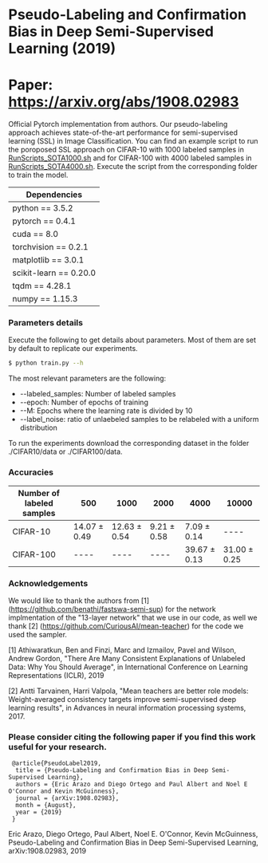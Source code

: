 # Pseudo-Labeling and Confirmation Bias in Deep Semi-Supervised Learning (2019)
# Paper: https://arxiv.org/abs/1908.02983

Official Pytorch implementation from authors. Our pseudo-labeling approach achieves state-of-the-art performance for semi-supervised learning (SSL) in Image Classification. You can find an example script to run the poroposed SSL approach on CIFAR-10 with 1000 labeled samples in [RunScripts_SOTA1000.sh](https://github.com/EricArazo/PseudoLabeling/cifar10/RunScripts_SOTA1000.sh) and for CIFAR-100 with 4000 labeled samples in [RunScripts_SOTA4000.sh](https://github.com/EricArazo/PseudoLabeling/cifar100/RunScripts_SOTA4000.sh). Execute the script from the corresponding folder to train the model.

 | Dependencies  |
| ------------- |
| python == 3.5.2     |
| pytorch == 0.4.1     |
| cuda == 8.0|
| torchvision == 0.2.1|
| matplotlib == 3.0.1|
| scikit-learn == 0.20.0|
| tqdm == 4.28.1|
| numpy == 1.15.3|


### Parameters details
Execute the following to get details about parameters. Most of them are set by default to replicate our experiments.
``` sh
$ python train.py --h
```
The most relevant parameters are the following:
* --labeled_samples: Number of labeled samples 
* --epoch: Number of epochs of training
* --M: Epochs where the learning rate is divided by 10
* --label_noise: ratio of unlaebeled samples to be relabeled with a uniform distribution

To run the experiments download the corresponding dataset in the folder ./CIFAR10/data or ./CIFAR100/data.

### Accuracies

|Number of labeled samples |500|1000|2000|4000|10000|
|----|----|----|----|----|----|
|CIFAR-10|14.07 ± 0.49|12.63 ± 0.54|9.21 ± 0.58|7.09 ± 0.14|----|
|CIFAR-100|----|----|----|39.67 ± 0.13|31.00 ± 0.25|


### Acknowledgements

We would like to thank the authors from [1] (https://github.com/benathi/fastswa-semi-sup) for the network implmentation of the "13-layer network" that we use in our code, as well we thank [2] (https://github.com/CuriousAI/mean-teacher) for the code we used the sampler.

[1] Athiwaratkun, Ben and Finzi, Marc and Izmailov, Pavel and Wilson, Andrew Gordon, "There Are Many Consistent Explanations of Unlabeled Data: Why You Should Average", in International Conference on Learning Representations (ICLR), 2019

[2] Antti Tarvainen, Harri Valpola, "Mean teachers are better role models: Weight-averaged consistency targets improve semi-supervised deep learning results", in Advances in neural information processing systems, 2017.  


### Please consider citing the following paper if you find this work useful for your research.

```
 @article{PseudoLabel2019,
  title = {Pseudo-Labeling and Confirmation Bias in Deep Semi-Supervised Learning},
  authors = {Eric Arazo and Diego Ortego and Paul Albert and Noel E O'Connor and Kevin McGuinness},
  journal = {arXiv:1908.02983},
  month = {August},
  year = {2019}
 }
```

Eric Arazo, Diego Ortego, Paul Albert, Noel E. O'Connor, Kevin McGuinness, Pseudo-Labeling and Confirmation Bias in Deep Semi-Supervised Learning, arXiv:1908.02983, 2019
